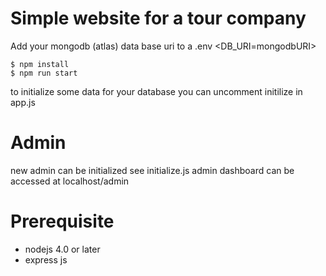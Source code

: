 # Simple website for a tour company
Add your mongodb (atlas) data base uri to a .env <DB_URI=mongodbURI>
    
    $ npm install
    $ npm run start

to initialize some data for your database you can uncomment initilize in app.js

# Admin
new admin can be initialized see initialize.js 
admin dashboard can be accessed at localhost/admin

# Prerequisite
+ nodejs 4.0 or later
+ express js 